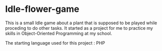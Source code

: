 # Idle-flower-game
This is a small Idle game about a plant that is supposed to be played while proceding to do other tasks.
It started as a project for me to practice my skills in Object-Oriented Programming at my school.

The starting language used for this project : PHP

